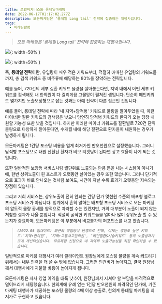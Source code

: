 ```yaml
---
title: 로컬비지니스와 롱테일마케팅
date: 2022-06-17T01:17:02.277Z
description: 모든마케팅은 '롱테일 Long tail' 전략에 집중하는 대행사입니다.
tags:
  - 마케팅칼럼
---
```

> *모든 마케팅은 '롱테일 Long tail' 전략에 집중하는 대행사입니다.*





![](https://s3.us-west-2.amazonaws.com/secure.notion-static.com/66f07fe0-1917-41a4-8b37-01ab3871d646/Screenshot_20201016-170309_Chrome.jpg?X-Amz-Algorithm=AWS4-HMAC-SHA256&X-Amz-Content-Sha256=UNSIGNED-PAYLOAD&X-Amz-Credential=AKIAT73L2G45EIPT3X45%2F20220617%2Fus-west-2%2Fs3%2Faws4_request&X-Amz-Date=20220617T021945Z&X-Amz-Expires=86400&X-Amz-Signature=0d72f634a21231a5830f4d3775bf70058f27b8731c37674f2f58491a08bc6941&X-Amz-SignedHeaders=host&response-content-disposition=filename%20%3D%22Screenshot_20201016-170309_Chrome.jpg%22&x-id=GetObject){: width=50% }

![](https://s3.us-west-2.amazonaws.com/secure.notion-static.com/89022f4a-c416-48f5-86be-3d9efc401d83/_2020-10-16__4.07.08.png?X-Amz-Algorithm=AWS4-HMAC-SHA256&X-Amz-Content-Sha256=UNSIGNED-PAYLOAD&X-Amz-Credential=AKIAT73L2G45EIPT3X45%2F20220617%2Fus-west-2%2Fs3%2Faws4_request&X-Amz-Date=20220617T021950Z&X-Amz-Expires=86400&X-Amz-Signature=d5b188d53cb87c8e2bd2079689d9868d49ed3b75a7ad646f1fe8b144d12d10be&X-Amz-SignedHeaders=host&response-content-disposition=filename%20%3D%22_2020-10-16__4.07.08.png%22&x-id=GetObject){: width=50% }

즉, **롱테일 전략**이란, 유입량이 매우 적은 키워드부터, 적절히 애매한 유입량의 키워드들까지, 총 검색 키워드 중 비주류에 해당하는 80%를 장악하는 전략입니다. 



예를 들어, 720건의 세부 질환 키워드 물량을 깔아놓는다면, 지역 내에서 어떤 세부 키워드를 검색해도 내 한의원이 다 걸리게끔 그물망이 펼쳐진 셈입니다. 단순히 메인키워드 몇가지만 노출보장형으로 잡는 것과는 아예 전략이 다른 접근인 것입니다.



예를 들어, 롱테일 전략에 따라 '내 지역+담적병' 키워드로 물량을 깔아두었을 때, 이런 마이너한 질환 키워드의 검색량은 낮으니 당연히 담적병 키워드의 환자가 오늘 당장 내원할 가능성 또한 낮을 것입니다. 하지만 이러한 마이너 키워드를 질환별로 720건 단위 물량으로 다양하게 깔아둔다면, 수개월 내에 해당 질환으로 환자들이 내원하는 경우가 발생하게 됩니다. 

모든마케팅은 1건당 포스팅 비용을 업계 최저가인 만오천원으로 설정했습니다. 그러니 담적병 포스팅으로 내원 전환된 환자가 비보 티켓팅이 된다면 광고 효율이 나게 되는 것입니다.

또한 일반적인 보장형 서비스처럼 월단위로 노출되는 만큼 돈을 내는 시스템이 아니기에, 한번 상위노출이 된 포스트가 오랫동안 살아있는 경우 또한 많습니다. 그러니 단기적으로 효과가 바로 안나오는 것처럼 보여도, 시간이 지날 수록 효과가 오랫동안 지속되는 장점이 있습니다.

그리고 저희 서비스는, 상위노출이 전혀 안되는 건당 단가 몇천원 수준의 배포형 블로그 포스팅 서비스가 아닙니다. 업계에서 흔히 말하는 배포형 포스팅 서비스로 모든 마케팅의 압도적 물량 공세를 양적으로 따라할 수는 있겠지만, 거의 대부분이 노출이 되지 않는 처참한 결과가 나올 뿐입니다. 적절히 굵직한 키워드들을 얼마나 많이 상위노출 할 수 있는지가 중요하며, 모든마케팅은 이 부분에서 비교불가의 퍼포먼스를 내고 있습니다.



> *`(2022.05 업데이트) 최근의 작업방식 변경으로 인해, 이제는 경쟁도 높은 키워드-’지역+한의원’, ‘지역+교통사고한의원', ‘메인질환&시술키워드’ 등의 노출성과가 크게 개선되었습니다. 무료체험 신청으로 내 지역의 노출가능성을 직접 확인하실 수 있습니다.`*



일반적으로 마케팅 대행사가 여러 클라이언트 원장님에게 포스팅 물량을 계속 쏴드리기 위해서는 내부 인력을 더 쓸 수 밖에 없습니다. 그러면 인건비가 높아지고, 결국 원장님께서 대행사에게 지불할 비용이 높아지게 됩니다.

모든마케팅은 자사 영업 이익을 대폭 낮추어, 원장님께서 지셔야 할 부담을 파격적으로 덜어드리게 세팅했습니다. 한의계에 유례 없는 1건당 만오천원의 파격적인 단가에, 기존 마케팅 대행사가 제공하는 포스팅 물량의 4배 이상 송출로, 한의계 롱테일 마케팅을 최저가로 구현하고 있습니다.
